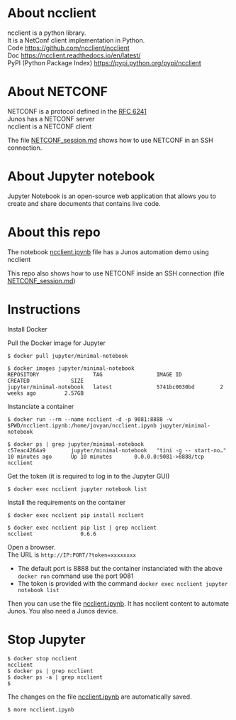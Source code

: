 # About ncclient  

ncclient is a python library.  
It is a NetConf client implementation in Python.    
Code https://github.com/ncclient/ncclient  
Doc https://ncclient.readthedocs.io/en/latest/  
PyPI (Python Package Index) https://pypi.python.org/pypi/ncclient  

# About NETCONF

NETCONF is a protocol defined in the [RFC 6241](https://tools.ietf.org/html/rfc6241)   
Junos has a NETCONF server  
ncclient is a NETCONF client  

The file [NETCONF_session.md](NETCONF_session.md) shows how to use NETCONF in an SSH connection.  

# About Jupyter notebook

Jupyter Notebook is an open-source web application that allows you to create and share documents that contains live code.

# About this repo 

The notebook [ncclient.ipynb](ncclient.ipynb) file has a Junos automation demo using ncclient  

This repo also shows how to use NETCONF inside an SSH connection (file [NETCONF_session.md](NETCONF_session.md))

# Instructions 

Install Docker 

Pull the Docker image for Jupyter
```
$ docker pull jupyter/minimal-notebook
```
```
$ docker images jupyter/minimal-notebook
REPOSITORY                 TAG                 IMAGE ID            CREATED             SIZE
jupyter/minimal-notebook   latest              5741bc0030bd        2 weeks ago         2.57GB
```
Instanciate a container 
```
$ docker run --rm --name ncclient -d -p 9081:8888 -v $PWD/ncclient.ipynb:/home/jovyan/ncclient.ipynb jupyter/minimal-notebook
```
```
$ docker ps | grep jupyter/minimal-notebook
c57eac4264a9        jupyter/minimal-notebook   "tini -g -- start-no…"   10 minutes ago      Up 10 minutes       0.0.0.0:9081->8888/tcp                            ncclient
```
Get the token (it is required to log in to the Jupyter GUI)   
```
$ docker exec ncclient jupyter notebook list
```
Install the requirements on the container 
```
$ docker exec ncclient pip install ncclient
```
```
$ docker exec ncclient pip list | grep ncclient
ncclient               0.6.6
```
Open a browser.  
The URL is `http://IP:PORT/?token=xxxxxxxx`   
- The default port is 8888 but the container instanciated with the above `docker run` command use the port 9081  
- The token is provided with the command `docker exec ncclient jupyter notebook list`

Then you can use the file [ncclient.ipynb](ncclient.ipynb). It has ncclient content to automate Junos. You also need a Junos device.    

# Stop Jupyter 

```
$ docker stop ncclient
ncclient
$ docker ps | grep ncclient
$ docker ps -a | grep ncclient
$ 
```
The changes on the file [ncclient.ipynb](ncclient.ipynb) are automatically saved.  
```
$ more ncclient.ipynb
```
